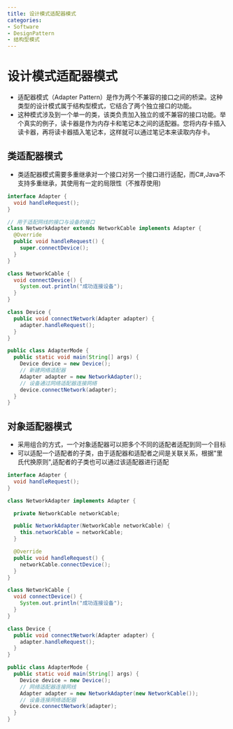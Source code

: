 ```yaml
---
title: 设计模式适配器模式
categories:
- Software
- DesignPattern
- 结构型模式
---
```

# 设计模式适配器模式

- 适配器模式（Adapter Pattern）是作为两个不兼容的接口之间的桥梁。这种类型的设计模式属于结构型模式，它结合了两个独立接口的功能。
- 这种模式涉及到一个单一的类，该类负责加入独立的或不兼容的接口功能。举个真实的例子，读卡器是作为内存卡和笔记本之间的适配器。您将内存卡插入读卡器，再将读卡器插入笔记本，这样就可以通过笔记本来读取内存卡。


## 类适配器模式

-  类适配器模式需要多重继承对一个接口对另一个接口进行适配，而C#,Java不支持多重继承，其使用有一定的局限性（不推荐使用)

```java
interface Adapter {
  void handleRequest();
}

// 用于适配网线的接口与设备的接口
class NetworkAdapter extends NetworkCable implements Adapter {
  @Override
  public void handleRequest() {
    super.connectDevice();
  }
}

class NetworkCable {
  void connectDevice() {
    System.out.println("成功连接设备");
  }
}

class Device {
  public void connectNetwork(Adapter adapter) {
    adapter.handleRequest();
  }
}

public class AdapterMode {
  public static void main(String[] args) {
    Device device = new Device();
    // 新建网络适配器
    Adapter adapter = new NetworkAdapter();
    // 设备通过网络适配器连接网络
    device.connectNetwork(adapter);
  }
}
```

## 对象适配器模式

- 采用组合的方式，一个对象适配器可以把多个不同的适配者适配到同一个目标
- 可以适配一个适配者的子类，由于适配器和适配者之间是关联关系，根据"里氏代换原则",适配者的子类也可以通过该适配器进行适配

```java
interface Adapter {
  void handleRequest();
}

class NetworkAdapter implements Adapter {

  private NetworkCable networkCable;

  public NetworkAdapter(NetworkCable networkCable) {
    this.networkCable = networkCable;
  }

  @Override
  public void handleRequest() {
    networkCable.connectDevice();
  }
}

class NetworkCable {
  void connectDevice() {
    System.out.println("成功连接设备");
  }
}

class Device {
  public void connectNetwork(Adapter adapter) {
    adapter.handleRequest();
  }
}

public class AdapterMode {
  public static void main(String[] args) {
    Device device = new Device();
    // 网络适配器连接网线
    Adapter adapter = new NetworkAdapter(new NetworkCable());
    // 设备连接网络适配器
    device.connectNetwork(adapter);
  }
}
```

